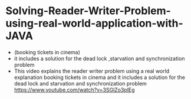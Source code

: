# Solving-Reader-Writer-Problem-using-real-world-application-with-JAVA
 - (booking tickets in cinema)
 - it includes a solution for the dead lock ,starvation and synchronization problem
 - This video explains the reader writer problem using a real world explanation booking tickets in cinema and it includes a solution for the dead lock and starvation and synchronization problem https://www.youtube.com/watch?v=3SGlZo3plEg

 
